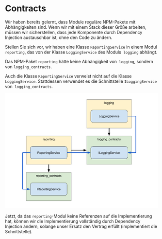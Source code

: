 # Contracts

Wir haben bereits gelernt, dass Module reguläre NPM-Pakete mit Abhängigkeiten sind. Wenn wir mit einem Stack dieser Größe arbeiten, müssen wir sicherstellen, dass jede Komponente durch Dependency Injection austauschbar ist, ohne den Code zu ändern.

Stellen Sie sich vor, wir haben eine Klasse `ReportingService` in einem Modul` reporting`, das von der Klasse `LoggingService` des Moduls` logging` abhängt.

Das NPM-Paket `reporting` hätte keine Abhängigkeit von` logging`, sondern von `logging_contracts`.

Auch die Klasse `ReportingService` verweist nicht auf die Klasse` LoggingService`. Stattdessen verwendet es die Schnittstelle `ILoggingService` von` logging_contracts`.

![Contract](images/contracts.png)

Jetzt, da das `reporting`-Modul keine Referenzen auf die Implementierung hat, können wir die Implementierung vollständig durch Dependency Injection ändern, solange unser Ersatz den Vertrag erfüllt (implementiert die Schnittstelle).
